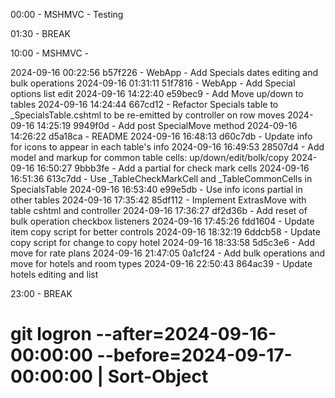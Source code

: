 ﻿00:00 - MSHMVC - Testing

01:30 - BREAK

10:00 - MSHMVC - 

2024-09-16 00:22:56 b57f226 - WebApp - Add Specials dates editing and bulk operations
2024-09-16 01:31:11 51f7816 - WebApp - Add Special options list edit
2024-09-16 14:22:40 e59bec9 - Add Move up/down to tables
2024-09-16 14:24:44 667cd12 - Refactor Specials table to _SpecialsTable.cshtml to be re-emitted by controller on row moves
2024-09-16 14:25:19 9949f0d - Add post SpecialMove method
2024-09-16 14:26:22 d5a18ca - README
2024-09-16 16:48:13 d60c7db - Update info for icons to appear in each table's info
2024-09-16 16:49:53 28507d4 - Add model and markup for common table cells: up/down/edit/bolk/copy
2024-09-16 16:50:27 9bbb3fe - Add a partial for check mark cells
2024-09-16 16:51:36 613c7dd - Use _TableCheckMarkCell and _TableCommonCells in SpecialsTable
2024-09-16 16:53:40 e99e5db - Use info icons partial in other tables
2024-09-16 17:35:42 85df112 - Implement ExtrasMove with table cshtml and controller
2024-09-16 17:36:27 df2d36b - Add reset of bulk operation checkbox  listeners
2024-09-16 17:45:26 fdd1604 - Update item copy script for better controls
2024-09-16 18:32:19 6ddcb58 - Update copy script for change to copy hotel
2024-09-16 18:33:58 5d5c3e6 - Add move for rate plans
2024-09-16 21:47:05 0a1cf24 - Add bulk operations and move for hotels and room types
2024-09-16 22:50:43 864ac39 - Update hotels editing and list

23:00 - BREAK

# git logron --after=2024-09-16-00:00:00 --before=2024-09-17-00:00:00 | Sort-Object
